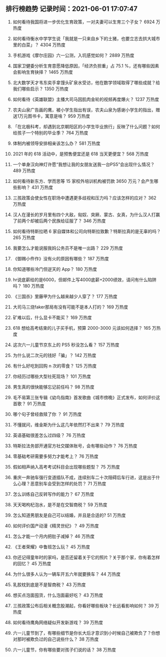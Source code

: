 
## 排行榜趋势 记录时间：2021-06-01 17:07:47
  
  1. 如何看待我国将进一步优化生育政策，一对夫妻可以生育三个子女？ 6924 万热度
    
  2. 如何看待衡水中学学生说「我就是一只来自乡下的土猪，也要立志去拱大城市里的白菜」？ 4304 万热度
    
  3. 手机游戏《摩尔庄园》六一公测，入坑感觉如何？ 2889 万热度
    
  4. 国家卫健委分析生育意愿降低原因，「经济负担重」占 75.1 %，还有哪些因素会影响生育抉择？ 1465 万热度
    
  5. 北大数学天才韦东奕手拿馒头矿泉水受访，他在数学领域取得了哪些成就？给我们哪些启示？ 1350 万热度
    
  6. 如何看待《英雄联盟》主播大司马因肌肉金轮的视频再度爆火？ 1237 万热度
    
  7. 农夫山泉广告画的鹰，被小学生指出有误，农夫山泉为感谢小学生的指出，赠送1万元图书卡，寓意是啥？ 959 万热度
    
  8. 「在北极科考，却遇到北京朝阳区的小学生毕业旅行」反映了什么问题？如何给孩子一个特别的毕业季？ 764 万热度
    
  9. 体制内被领导安排相亲该怎么办？ 581 万热度
    
  10. 2021 年的 618 活动中，是预售便宜还是 618 当天更便宜？ 568 万热度
    
  11. 一个单身汉向神灯许愿“我想让我的女朋友送我一台PS5”会出现什么情况？ 489 万热度
    
  12. 如何看待新东方、学而思等 15 家校外培训机构被罚款 3650 万元？会产生哪些影响？ 431 万热度
    
  13. 三孩政策会使女性在职场中遭遇更多歧视和压力吗？应该怎样的应对？ 362 万热度
    
  14. 汉人在漫长的岁月里有四个大敌，匈奴、突厥、蒙古、女真，为什么汉人打赢了前两个却被后两个民族给征服了？ 346 万热度
    
  15. 如何看待特斯拉晒 6 家自媒体和公司向特斯拉致歉？特斯拉真的是无辜的吗？ 265 万热度
    
  16. 我要怎么才能说服我妈公务员不是唯一出路？ 229 万热度
    
  17. 《御赐小仵作》没有火的原因有哪些？ 187 万热度
    
  18. 你知道哪些冷门但逆天的 App？ 180 万热度
    
  19. hr说底薪给的是6000，但邮件上写4000底薪+2000绩效，请问有什么陷阱吗？ 180 万热度
    
  20. 《三国杀》里藤甲为什么越来越少人穿了？ 177 万热度
    
  21. 大司马三烧faker那局有没有可能不是本人打的？ 169 万热度
    
  22. 矿难以后，什么显卡不能买？ 169 万热度
    
  23. 618 想给高考结束的儿子买手机，预算 2000-3000 元该如何选择？ 165 万热度
    
  24. 这次六一儿童节京东上的 PS5 秒没怎么看？ 157 万热度
    
  25. 为什么说二次元的钱好「骗」？ 142 万热度
    
  26. 有什么好吃到回购 n 次的零食？ 125 万热度
    
  27. 你经历过哪些大型社死现场？ 101 万热度
    
  28. 男生真的很快能够忘记前任吗？ 98 万热度
    
  29. 毛不易第三张专辑《幼鸟指南》首发歌曲《城市傍晚》正式发布，如何评价这首歌？ 91 万热度
    
  30. 哪个句子曾经救赎了你 ？ 91 万热度
    
  31. 不懂就问，维金斯为什么这几年依然打不出来？ 79 万热度
    
  32. 英语基础很差怎么过四级？ 76 万热度
    
  33. 特斯拉法务部开通官方社交媒体账号，会有哪些动作？ 76 万热度
    
  34. 零基础考研需要多努力才能考上？ 76 万热度
    
  35. 假如相声纳入高考考试科目会出现哪些题型？ 75 万热度
    
  36. 重庆一奔驰车强行变道插队不成，连续别车二十次阻碍后车行进，这是出于什么心理？恶意别车会受到怎样的处罚？ 71 万热度
    
  37. 怎么训练自己反转写作的能力？ 67 万热度
    
  38. 天天喝枸杞泡水，是不是在交智商税？ 59 万热度
    
  39. 怎么知道男朋友是自己可以结婚，并且是合适的? 51 万热度
    
  40. 如何评价国产动漫《精灵世纪》？ 49 万热度
    
  41. 怎么才能一个月内把肚子减掉？ 46 万热度
    
  42. 《王者荣耀》中鲁班怎么玩？ 45 万热度
    
  43. 你还记得童年时的家吗，是否还留着关于它的照片？关于那个家，你有着怎样的回忆？ 45 万热度
    
  44. 为什么很多人认为一辆车开五六年就要换车？ 44 万热度
    
  45. 乳胶枕到底是不是智商税？ 43 万热度
    
  46. 想买点泡面囤货，什么泡面最好吃？ 43 万热度
    
  47. 三孩政策公布后相关概念股潮起，你看好哪些板块？长远看影响如何？ 39 万热度
    
  48. 如何看待鹰角网络疑似开发新游戏？ 39 万热度
    
  49. 六一儿童节到了，有哪些细节是你长大后才意识到小时候自己被欺负了？你想对那时被欺负过的自己说些什么？ 38 万热度
    
  50. 六一儿童节，你有哪些要对孩子们说的话？ 38 万热度
    